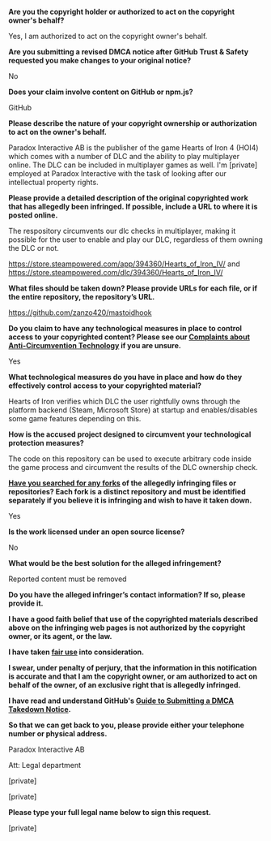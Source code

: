 **Are you the copyright holder or authorized to act on the copyright owner's behalf?**

Yes, I am authorized to act on the copyright owner's behalf.

**Are you submitting a revised DMCA notice after GitHub Trust & Safety requested you make changes to your original notice?**

No

**Does your claim involve content on GitHub or npm.js?**

GitHub

**Please describe the nature of your copyright ownership or authorization to act on the owner's behalf.**

Paradox Interactive AB is the publisher of the game Hearts of Iron 4 (HOI4) which comes with a number of DLC and the ability to play multiplayer online. The DLC can be included in multiplayer games as well. I'm [private] employed at Paradox Interactive with the task of looking after our intellectual property rights.

**Please provide a detailed description of the original copyrighted work that has allegedly been infringed. If possible, include a URL to where it is posted online.**

The respository circumvents our dlc checks in multiplayer, making it possible for the user to enable and play our DLC, regardless of them owning the DLC or not.

https://store.steampowered.com/app/394360/Hearts_of_Iron_IV/ and https://store.steampowered.com/dlc/394360/Hearts_of_Iron_IV/

**What files should be taken down? Please provide URLs for each file, or if the entire repository, the repository’s URL.**

https://github.com/zanzo420/mastoidhook

**Do you claim to have any technological measures in place to control access to your copyrighted content? Please see our <a href="https://docs.github.com/articles/guide-to-submitting-a-dmca-takedown-notice#complaints-about-anti-circumvention-technology">Complaints about Anti-Circumvention Technology</a> if you are unsure.**

Yes

**What technological measures do you have in place and how do they effectively control access to your copyrighted material?**

Hearts of Iron verifies which DLC the user rightfully owns through the platform backend (Steam, Microsoft Store) at startup and enables/disables some game features depending on this.

**How is the accused project designed to circumvent your technological protection measures?**

The code on this repository can be used to execute arbitrary code inside the game process and circumvent the results of the DLC ownership check.

**<a href="https://docs.github.com/articles/dmca-takedown-policy#b-what-about-forks-or-whats-a-fork">Have you searched for any forks</a> of the allegedly infringing files or repositories? Each fork is a distinct repository and must be identified separately if you believe it is infringing and wish to have it taken down.**

Yes

**Is the work licensed under an open source license?**

No

**What would be the best solution for the alleged infringement?**

Reported content must be removed

**Do you have the alleged infringer’s contact information? If so, please provide it.**

**I have a good faith belief that use of the copyrighted materials described above on the infringing web pages is not authorized by the copyright owner, or its agent, or the law.**

**I have taken <a href="https://www.lumendatabase.org/topics/22">fair use</a> into consideration.**

**I swear, under penalty of perjury, that the information in this notification is accurate and that I am the copyright owner, or am authorized to act on behalf of the owner, of an exclusive right that is allegedly infringed.**

**I have read and understand GitHub's <a href="https://docs.github.com/articles/guide-to-submitting-a-dmca-takedown-notice/">Guide to Submitting a DMCA Takedown Notice</a>.**

**So that we can get back to you, please provide either your telephone number or physical address.**

Paradox Interactive AB

Att: Legal department

[private]

[private]

**Please type your full legal name below to sign this request.**

[private]
